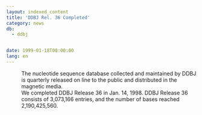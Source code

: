 ```yaml
---
layout: indexed_content
title: 'DDBJ Rel. 36 Completed'
category: news
db:
  - ddbj


date: 1999-01-18T00:00:00
lang: en
---
```


<dd>The nucleotide sequence database collected and maintained by DDBJ is quarterly released on line to the public and distributed in the magnetic media.<br>
<dd>We completed DDBJ Release 36 in Jan. 14, 1998. DDBJ Release 36 consists of 3,073,166 entries, and the number of bases reached 2,190,425,560.</dd>
</dd>
